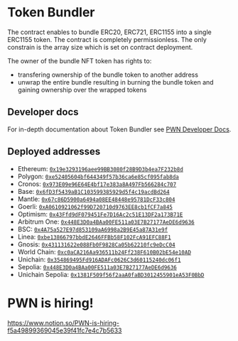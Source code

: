 # Token Bundler

The contract enables to bundle ERC20, ERC721, ERC1155 into a single ERC1155 token. The contract is completely permissionless.
The only constrain is the array size which is set on contract deployment.

The owner of the bundle NFT token has rights to:
 - transfering ownership of the bundle token to another address
 - unwrap the entire bundle resulting in burning the bundle token and gaining ownership over the wrapped tokens

## Developer docs

For in-depth documentation about Token Bundler see [PWN Developer Docs](https://dev-docs.pwn.xyz/smart-contracts/token-bundler).

## Deployed addresses

- Ethereum: [`0x19e3293196aee99BB3080f28B9D3b4ea7F232b8d`](https://etherscan.io/address/0x19e3293196aee99BB3080f28B9D3b4ea7F232b8d)
- Polygon: [`0xe52405604bf644349f57b36ca6e85cf095fab8da`](https://polygonscan.com/address/0xe52405604bf644349f57b36ca6e85cf095fab8da)
- Cronos: [`0x973E09e96E64E4bf17e383a8A497Fb566284c707`](https://cronoscan.com/address/0x973E09e96E64E4bf17e383a8A497Fb566284c707)
- Base: [`0x6fD3f5439aB1C103599385929d5f4c19acdBd264`](https://basescan.org/address/0x6fD3f5439aB1C103599385929d5f4c19acdBd264)
- Mantle: [`0x67c86D5900a6494a08EE48448e95781DcF33c804`](https://explorer.mantle.xyz/address/0x67c86D5900a6494a08EE48448e95781DcF33c804)
- Goerli: [`0xA0610921062f99D720710d9763EE8cb1fCF7a845`](https://goerli.etherscan.io/address/0xA0610921062f99D720710d9763EE8cb1fCF7a845)
- Optimism: [`0x43Ffd9dF079451Fe7D16Ac2c51E13DF2a173B71E`](https://optimistic.etherscan.io/token/0x43Ffd9dF079451Fe7D16Ac2c51E13DF2a173B71E)
- Arbitrum One: [`0x448E3D0a4BAa00FE511a03E7B27177AeDE6d9636`](https://arbiscan.io/address/0x448E3D0a4BAa00FE511a03E7B27177AeDE6d9636)
- BSC: [`0x4A75a527E97d853109aA6998a2B9E45a87A31e9f`](https://bscscan.com/address/0x4A75a527E97d853109aA6998a2B9E45a87A31e9f)
- Linea: [`0xbe13866797bbdE2646FFBb58F102FcA91EFC88F1`](https://lineascan.build/address/0xbe13866797bbdE2646FFBb58F102FcA91EFC88F1)
- Gnosis: [`0x431131622e088Fb0F9828Ca05b62210fc9eDcC04`](https://gnosisscan.io/address/0x431131622e088Fb0F9828Ca05b62210fc9eDcC04)
- World Chain: [`0xc0aCA216Aa936511b24Ff238F610B02bE54e10AD`](https://worldscan.org/address/0xc0aCA216Aa936511b24Ff238F610B02bE54e10AD)
- Unichain: [`0x354869495Fd916ADAFc0626C3d60115240dc06f1`](https://uniscan.xyz/address/0x354869495Fd916ADAFc0626C3d60115240dc06f1)
- Sepolia: [`0x448E3D0a4BAa00FE511a03E7B27177AeDE6d9636`](https://sepolia.etherscan.io/address/0x448E3D0a4BAa00FE511a03E7B27177AeDE6d9636)
- Unichain Sepolia: [`0x1381F509f56f2aaA0faBD3012455901eA53F0BbD`](https://sepolia.uniscan.xyz/address/0x1381F509f56f2aaA0faBD3012455901eA53F0BbD)

# PWN is hiring!

https://www.notion.so/PWN-is-hiring-f5a49899369045e39f41fc7e4c7b5633

